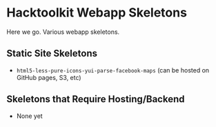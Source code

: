 Hacktoolkit Webapp Skeletons
============================

Here we go. Various webapp skeletons.

## Static Site Skeletons

* `html5-less-pure-icons-yui-parse-facebook-maps` (can be hosted on GitHub pages, S3, etc)

## Skeletons that Require Hosting/Backend

* None yet

